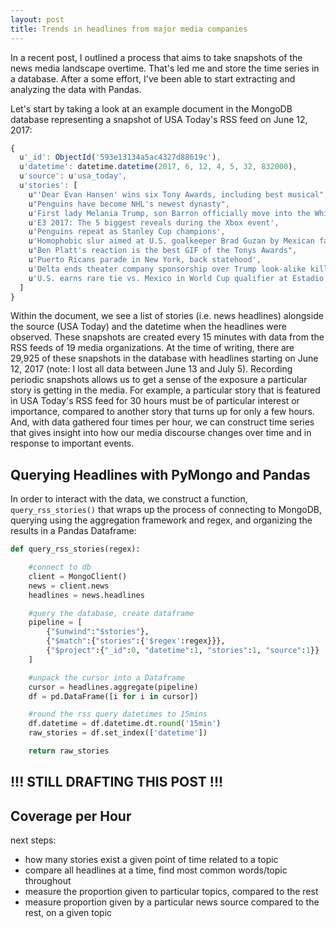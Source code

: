 ```yaml
---
layout: post
title: Trends in headlines from major media companies
---
```


In a recent post, I outlined a process that aims to take snapshots of the news media landscape overtime. That's led me  and store the time series in a database. After a some effort, I've been able to start extracting and analyzing the data with Pandas.


Let's start by taking a look at an example document in the MongoDB database representing a snapshot of USA Today's RSS feed on June 12, 2017:

```javascript
{
  u'_id': ObjectId('593e13134a5ac4327d88619c'),
  u'datetime': datetime.datetime(2017, 6, 12, 4, 5, 32, 832000),
  u'source': u'usa_today',
  u'stories': [
    u"'Dear Evan Hansen' wins six Tony Awards, including best musical",
    u"Penguins have become NHL's newest dynasty",
    u'First lady Melania Trump, son Barron officially move into the White House',
    u'E3 2017: The 5 biggest reveals during the Xbox event',
    u'Penguins repeat as Stanley Cup champions',
    u'Homophobic slur aimed at U.S. goalkeeper Brad Guzan by Mexican fans at World Cup qualifier',
    u"Ben Platt's reaction is the best GIF of the Tonys Awards",
    u'Puerto Ricans parade in New York, back statehood',
    u'Delta ends theater company sponsorship over Trump look-alike killing scene',
    u'U.S. earns rare tie vs. Mexico in World Cup qualifier at Estadio Azteca'
  ]
}
```

Within the document, we see a list of stories (i.e. news headlines) alongside the source (USA Today) and the datetime when the headlines were observed. These snapshots are created every 15 minutes with data from the RSS feeds of 19 media organizations. At the time of writing, there are 29,925 of these snapshots in the database with headlines starting on June 12, 2017 (note: I lost all data between June 13 and July 5). Recording periodic snapshots allows us to get a sense of the exposure a particular story is getting in the media. For example, a particular story that is featured in USA Today's RSS feed for 30 hours must be of particular interest or importance, compared to another story that turns up for only a few hours. And, with data gathered four times per hour, we can construct time series that gives insight into how our media discourse changes over time and in response to important events.


## Querying Headlines with PyMongo and Pandas
In order to interact with the data, we construct a function, `query_rss_stories()` that wraps up the process of connecting to MongoDB, querying using the aggregation framework and regex, and organizing the results in a Pandas Dataframe:

```Python
def query_rss_stories(regex):

    #connect to db
    client = MongoClient()
    news = client.news
    headlines = news.headlines

    #query the database, create dataframe
    pipeline = [
        {"$unwind":"$stories"},
        {"$match":{"stories":{'$regex':regex}}},
        {"$project":{"_id":0, "datetime":1, "stories":1, "source":1}}
    ]

    #unpack the cursor into a Dataframe
    cursor = headlines.aggregate(pipeline)
    df = pd.DataFrame([i for i in cursor])

    #round the rss query datetimes to 15mins
    df.datetime = df.datetime.dt.round('15min')
    raw_stories = df.set_index(['datetime'])

    return raw_stories
```

## !!! STILL DRAFTING THIS POST !!!

## Coverage per Hour

next steps:
* how many stories exist a given point of time related to a topic
* compare all headlines at a time, find most common words/topic throughout
* measure the proportion given to particular topics, compared to the rest
* measure proportion given by a particular news source compared to the rest, on a given topic
